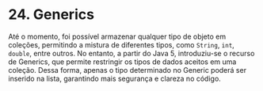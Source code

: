 # 24. Generics

Até o momento, foi possível armazenar qualquer tipo de objeto em coleções, permitindo a mistura de diferentes tipos, como `String`, `int`, `double`, entre outros. No entanto, a partir do Java 5, introduziu-se o recurso de Generics, que permite restringir os tipos de dados aceitos em uma coleção. Dessa forma, apenas o tipo determinado no Generic poderá ser inserido na lista, garantindo mais segurança e clareza no código.